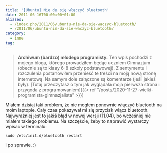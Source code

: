 ```yaml
---
title: '[Ubuntu] Nie da się włączyć bluetooth'
date: 2011-06-16T00:00:00+01:00
aliases:
  - /index.php/2011/06/ubuntu-nie-da-sie-waczyc-bluetooth/
  - /2011/06/ubuntu-nie-da-sie-waczyc-bluetooth/
category:
  - inne
tag:
---
```


> **Archiwum (bardzo) młodego programisty.** Ten wpis pochodzi z mojego bloga, którego prowadziłem będąc uczniem Gimnazjum (obecnie są to klasy 6-8 szkoły podstawowej). Z sentymentu i rozczulenia postanowiłem przenieść te treści na moją nową stronę internetową. Na samym dole załączone są komentarze (jeśli jakieś były). [Tutaj przeczytasz o tym jak wyglądała moja pierwsza strona i przygoda z programowaniem]({{< ref "/posts/2020-11-27-wielki-programista-gimnazjalista" >}})
> 

Miałem dzisiaj taki problem, że nie mogłem ponownie włączyć bluetooth na moim laptopie. Cały czas pokazywał mi się przycisk włącz bluetooth. Najwyraźniej jest to jakiś błąd w nowej wersji (11.04), bo wcześniej nie miałem takiego problemu. Na szczęście, żeby to naprawić wystarczy wpisać w terminalu:

```
sudo /etc/init.d/bluetooth restart
```

i po sprawie. :)